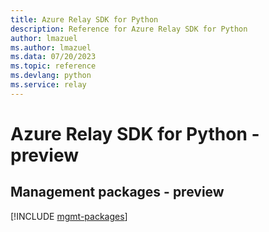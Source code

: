 ```yaml
---
title: Azure Relay SDK for Python
description: Reference for Azure Relay SDK for Python
author: lmazuel
ms.author: lmazuel
ms.data: 07/20/2023
ms.topic: reference
ms.devlang: python
ms.service: relay
---
```

# Azure Relay SDK for Python - preview

## Management packages - preview
[!INCLUDE [mgmt-packages](relay-mgmt-index.md)]